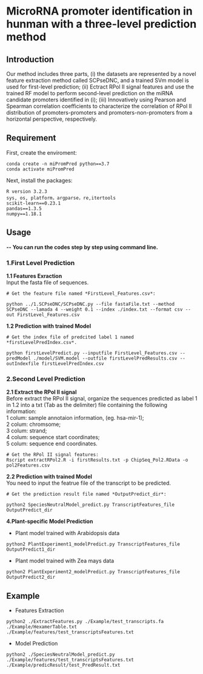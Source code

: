 # MicroRNA promoter identification in hunman with a three-level prediction method
## Introduction
Our method includes three parts, (i) the datasets are represented by a novel feature extraction method called SCPseDNC, and a trained SVm model is used for first-level prediction; (ii) Ectract RPol II signal features and use the trained RF model to perform second-level prediction on the miRNA candidate promoters identified in (i); (iii) Innovatively using Pearson and Spearman correlation coefficients to characterize the correlation of RPol II distribution of promoters-promoters and promoters-non-promoters from a horizontal perspective, respectively. 
## Requirement
First, create the enviroment:
```
conda create -n miPromPred python==3.7
conda activate miPromPred
```
Next, install the packages:
```
R version 3.2.3
sys, os, platform，argparse，re,itertools
scikit-learn==0.23.1
pandas==1.3.5
numpy==1.18.1
```
## Usage
**-- You can run the codes step by step using command line.**  
### 1.First Level Prediction
**1.1 Features Exraction**  
Input the fasta file of sequences.
```
# Get the feature file named *FirstLevel_Features.csv*:

python ../1.SCPseDNC/SCPseDNC.py --file fastaFile.txt --method SCPseDNC --lamada 4 --weight 0.1 --index ./index.txt --format csv --out FirstLevel_Features.csv
```
**1.2 Prediction with trained Model**
```
# Get the index file of predcited label 1 named *firstLevelPredIndex.csv*.

python firstLevelPredict.py --inputfile FirstLevel_Features.csv --predModel ./model/SVM.model --outfile firstLevelPredResults.csv --outIndexfile firstLevelPredIndex.csv
```

### 2.Second Level Prediction
**2.1 Extract the RPol II signal**  
Before extract the RPol II signal, organize the sequences predicted as label 1 in 1.2 into a txt (Tab as the delimiter) file containing the following information:   
1 colum: sample annotaion information, (eg. hsa-mir-1);  
2 colum: chromsome;  
3 colum: strand;  
4 colum: sequence start coordinates;  
5 colum: sequence end coordinates.  
```
# Get the RPol II signal features:
Rscript extractRPol2.R -i firstResults.txt -p ChipSeq_Pol2.RData -o pol2Features.csv
```
**2.2 Prediction with trained Model**  
You need to input the featrue file of the transcript to be predicted.
```
# Get the prediction result file named *OutputPredict_dir*:

python2 SpeciesNeutralModel_predict.py TranscriptFeatures_file OutputPredict_dir
```
**4.Plant-specific Model Prediction**  

+ Plant model trained with Arabidopsis data

```
python2 PlantExperiment1_modelPredict.py TranscriptFeatures_file OutputPredict1_dir
```
+ Plant model trained with Zea mays data

```
python2 PlantExperiment2_modelPredict.py TranscriptFeatures_file OutputPredict2_dir
```  

## Example
+ Features Extraction
```
python2 ./ExtractFeatures.py ./Example/test_transcripts.fa ./Example/HexamerTable.txt ./Example/features/test_transcriptsFeatures.txt
```
+ Model Prediction
```
python2 ./SpeciesNeutralModel_predict.py ./Example/features/test_transcriptsFeatures.txt ./Example/predicResult/test_PredResult.txt
```
